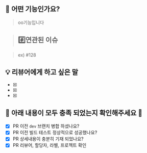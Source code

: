 ## 🔧 어떤 기능인가요?

> oo기능입니다

> ## #️⃣연관된 이슈

> ex) #128 

## 💡 리뷰어에게 하고 싶은 말
- [x] 
- [x] 
- [x] 

<!-- 코드에 나타나지 않는 설계 및 의도, 중점적으로 봐줬으면 하는 점, 특이한 변경사항 등 -->

## 🙏 아래 내용이 모두 충족 되었는지 확인해주세요 🙏

- [x] PR 이전 `dev` 브랜치 병합 하셨나요?
- [x] PR 이전 빌드 테스트 정상적으로 성공했나요?
- [x] PR 상세내용이 충분히 기재 되었나요?
- [x] PR 리뷰어, 할당자, 라벨, 프로젝트 확인
